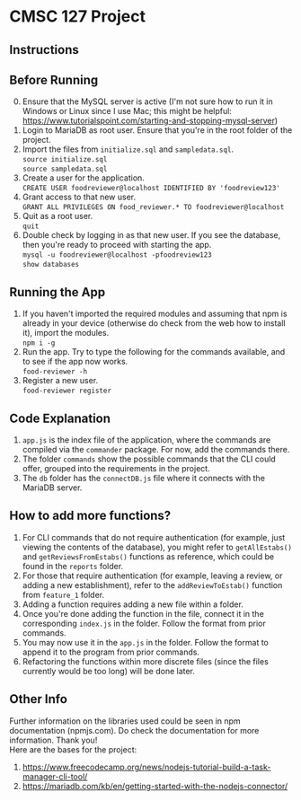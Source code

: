# CMSC 127 Project

## Instructions

## Before Running

0. Ensure that the MySQL server is active (I'm not sure how to run it in Windows or Linux since I use Mac; this might be helpful: https://www.tutorialspoint.com/starting-and-stopping-mysql-server)
1. Login to MariaDB as root user. Ensure that you're in the root folder of the project.
2. Import the files from `initialize.sql` and `sampledata.sql`.
   <br>
   `source initialize.sql`
   <br>
   `source sampledata.sql`
3. Create a user for the application.
   <br>
   `CREATE USER foodreviewer@localhost IDENTIFIED BY 'foodreview123'`
4. Grant access to that new user.
   <br>
   `GRANT ALL PRIVILEGES ON food_reviewer.* TO foodreviewer@localhost`
5. Quit as a root user.
   <br>
   `quit`
6. Double check by logging in as that new user. If you see the database, then you're ready to proceed with starting the app.
   <br>
   `mysql -u foodreviewer@localhost -pfoodreview123`
   <br>
   `show databases`

## Running the App

1. If you haven't imported the required modules and assuming that npm is already in your device (otherwise do check from the web how to install it), import the modules.
   <br>
   `npm i -g`
2. Run the app. Try to type the following for the commands available, and to see if the app now works.
   <br>
   `food-reviewer -h`
3. Register a new user.
   <br>
   `food-reviewer register`

## Code Explanation

1. `app.js` is the index file of the application, where the commands are compiled via the `commander` package. For now, add the commands there.
2. The folder `commands` show the possible commands that the CLI could offer, grouped into the requirements in the project.
3. The `db` folder has the `connectDB.js` file where it connects with the MariaDB server.

## How to add more functions?

1. For CLI commands that do not require authentication (for example, just viewing the contents of the database), you might refer to `getAllEstabs()` and `getReviewsFromEstabs()` functions as reference, which could be found in the `reports` folder.
2. For those that require authentication (for example, leaving a review, or adding a new establishment), refer to the `addReviewToEstab()` function from `feature_1` folder.
3. Adding a function requires adding a new file within a folder.
4. Once you're done adding the function in the file, connect it in the corresponding `index.js` in the folder. Follow the format from prior commands.
5. You may now use it in the `app.js` in the folder. Follow the format to append it to the program from prior commands.
6. Refactoring the functions within more discrete files (since the files currently would be too long) will be done later.

## Other Info

Further information on the libraries used could be seen in npm documentation (npmjs.com). Do check the documentation for more information. Thank you!
<br>
Here are the bases for the project:

1. https://www.freecodecamp.org/news/nodejs-tutorial-build-a-task-manager-cli-tool/
2. https://mariadb.com/kb/en/getting-started-with-the-nodejs-connector/
